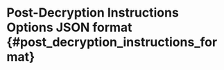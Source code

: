 Post-Decryption Instructions Options JSON format {#post_decryption_instructions_format}
================
